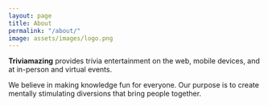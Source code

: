 ```yaml
---
layout: page
title: About
permalink: "/about/"
image: assets/images/logo.png
---
```


**Triviamazing** provides trivia entertainment on the web, mobile devices, and at in-person and virtual events.

We believe in making knowledge fun for everyone. Our purpose is to create mentally stimulating diversions that bring people together.
